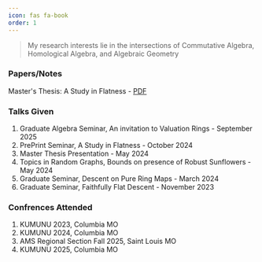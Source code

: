 ```yaml
---
icon: fas fa-book
order: 1
---
```


> My research interests lie in the intersections of Commutative Algebra, Homological Algebra, and Algebraic Geometry

### Papers/Notes
Master's Thesis: A Study in Flatness -  [PDF](./Masters_Thesis__A_Study_of_Flatness.pdf) 

### Talks Given
1. Graduate Algebra Seminar, An invitation to Valuation Rings - September 2025
2. PrePrint Seminar, A Study in Flatness - October 2024
3. Master Thesis Presentation - May 2024
4. Topics in Random Graphs, Bounds on presence of Robust Sunflowers - May 2024
5. Graduate Seminar, Descent on Pure Ring Maps - March 2024
6. Graduate Seminar, Faithfully Flat Descent - November 2023

### Confrences Attended
1. KUMUNU 2023, Columbia MO
2. KUMUNU 2024, Columbia MO
3. AMS Regional Section Fall 2025, Saint Louis MO
4. KUMUNU 2025, Columbia MO


